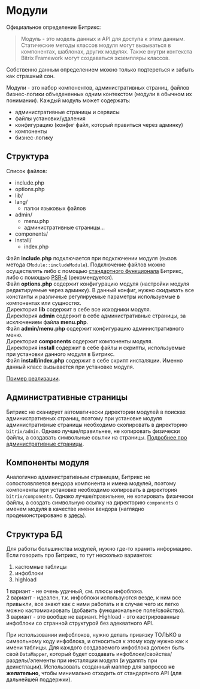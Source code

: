 # Модули

Официальное определение Битрикс:
> Модуль - это модель данных и API для доступа к этим данным. Статические методы классов модуля могут вызываться в компонентах, шаблонах, других модулях. Также внутри контекста Bitrix Framework могут создаваться экземпляры классов.

Собственно данным определением можно только подтереться и забыть как страшный сон.

Модули - это набор компонентов, административных страниц, файлов бизнес-логики объедененных одним контекстом (модули в обычном их понимании).
Каждый модуль может содержать:
- административные страницы и сервисы
- файлы установки/удаления
- конфигурацию (конфиг файл, который правиться через админку)
- компоненты
- бизнес-логику

## Структура

Список файлов:
- include.php
- options.php
- lib/
- lang/
  - папки языковых файлов
- admin/
  - menu.php
  - административные страницы...
- components/
- install/
  - index.php

Файл **include.php** подключается при подключении модуля (вызов метода `CModule::includeModule`). Подключение файлов можно осуществлять либо с помощью [стандартного функционала](https://dev.1c-bitrix.ru/api_d7/bitrix/main/loader/registerautoloadclasses.php) Битрикс, либо с помощью [PSR-4](https://www.php-fig.org/psr/psr-4/) (рекомендуется).  
Файл **options.php** содержит конфигурацию модуля (настройки модуля редактируемые через админку). В данный конфиг, нужно скидывать все константы и различные регулируемые параметры используемые в компонентах или сущностях.  
Директория **lib** содержит в себе все исходники модуля.  
Директория **admin** содержит в себе административные страницы, за исключением файла **menu.php**.  
Файл **admin/menu.php** содержит конфигурацию административного меню.  
Директория **components** содержит компоненты модуля.  
Директория **install** содержит в себе файлы и скрипты, используемые при установки данного модуля в Битрикс.  
Файл **install/index.php** содержит в себе скрипт инсталяции. Именно данный класс вызывается при установке модуля.

[Пример реализации](https://github.com/irpsv/bitrix-module/tree/master/src).

## Административные страницы

Битрикс не сканирует автоматически директории модулей в поисках административных страниц, поэтому при установке модуля административные страницы необходимо скопировать в директорию `bitrix/admin`.
Однако лучше/правильнее, не копировать физически файлы, а создавать символьные ссылки на страницы.
[Подробнее про административные страницы](admin-pages.md).

## Компоненты модуля

Аналогично административным страницам, Битрикс не сопостоявляется вендора компонента и имена модулей, поэтому компоненты при установке необходимо копировать в директория `bitrix/components`.
Однако лучше/правильнее, не копировать физически файлы, а создать символьную ссылку на директорию `components` с именем модуля в качестве имени вендора (наглядно продемонстрировано в [здесь](https://github.com/irpsv/bitrix-module/tree/master/src/install/index.php)).

## Структура БД

Для работы большинства модулей, нужно где-то хранить информацию.
Если говорить про Битрикс, то тут несколько вариантов:
1. кастомные таблицы
2. инфоблоки
3. highload

1 вариант - не очень удачный, см. плюсы инфоблока.  
2 вариант - идеален, т.к. инфоблоки используются везде, к ним все привыкли, все знают как с ними работать и в случае чего их легко можно кастомизировать (добавить функциональное поле/свойство).  
3 вариант - это вообще не вариант. Highload - это кастрированные инфоблоки со странной структурой без адекватного API.

При использовании инфоблоков, нужно делать привязку ТОЛЬКО в символьному коду инфоблока, и относиться к этому коду нужно как к имени таблицы.
Для каждого создаваемого инфоблока должен быть свой `DataMapper`, который будет создавать инфоблоки/свойства/разделы/элементы при инсталяции модуля (и удалять при деинстлации).
Использовать созданный маппер для запросов **не желательно**, чтобы минимально отходить от стандартного API (для дальнейшей поддержки).
